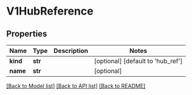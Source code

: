 # V1HubReference

## Properties
Name | Type | Description | Notes
------------ | ------------- | ------------- | -------------
**kind** | **str** |  | [optional] [default to 'hub_ref']
**name** | **str** |  | [optional] 

[[Back to Model list]](../README.md#documentation-for-models) [[Back to API list]](../README.md#documentation-for-api-endpoints) [[Back to README]](../README.md)


